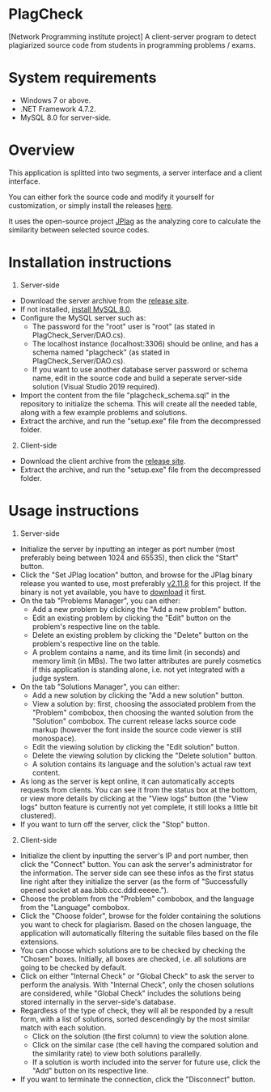 # PlagCheck
[Network Programming institute project] A client-server program to detect plagiarized source code from students in programming problems / exams.

# System requirements
- Windows 7 or above.
- .NET Framework 4.7.2.
- MySQL 8.0 for server-side.

# Overview
This application is splitted into two segments, a server interface and a client interface.

You can either fork the source code and modify it yourself for customization, or simply install the releases [here](https://github.com/NTI-Akikaze/PlagCheck/releases).

It uses the open-source project [JPlag](https://github.com/jplag/jplag) as the analyzing core to calculate the similarity between selected source codes.

# Installation instructions
1. Server-side

- Download the server archive from the [release site](https://github.com/NTI-Akikaze/PlagCheck/releases).
- If not installed, [install MySQL 8.0](https://dev.mysql.com/downloads/windows/installer/8.0.html).
- Configure the MySQL server such as:
  - The password for the "root" user is "root" (as stated in PlagCheck_Server/DAO.cs).
  - The localhost instance (localhost:3306) should be online, and has a schema named "plagcheck" (as stated in PlagCheck_Server/DAO.cs).
  - If you want to use another database server password or schema name, edit in the source code and build a seperate server-side solution (Visual Studio 2019 required).
- Import the content from the file "plagcheck_schema.sql" in the repository to initialize the schema. This will create all the needed table, along with a few example problems and solutions.
- Extract the archive, and run the "setup.exe" file from the decompressed folder.

2. Client-side

- Download the client archive from the [release site](https://github.com/NTI-Akikaze/PlagCheck/releases).
- Extract the archive, and run the "setup.exe" file from the decompressed folder.

# Usage instructions
1. Server-side

- Initialize the server by inputting an integer as port number (most preferably being between 1024 and 65535), then click the "Start" button.
- Click the "Set JPlag location" button, and browse for the JPlag binary release you wanted to use, most preferably [v2.11.8](https://github.com/jplag/jplag/releases/tag/v2.11.8-SNAPSHOT) for this project. If the binary is not yet available, you have to [download](https://github.com/jplag/jplag/releases/tag/v2.11.8-SNAPSHOT) it first.
- On the tab "Problems Manager", you can either:
  - Add a new problem by clicking the "Add a new problem" button.
  - Edit an existing problem by clicking the "Edit" button on the problem's respective line on the table.
  - Delete an existing problem by clicking the "Delete" button on the problem's respective line on the table.
  - A problem contains a name, and its time limit (in seconds) and memory limit (in MBs). The two latter attributes are purely cosmetics if this application is standing alone, i.e. not yet integrated with a judge system.
- On the tab "Solutions Manager", you can either:
  - Add a new solution by clicking the "Add a new solution" button.
  - View a solution by: first, choosing the associated problem from the "Problem" combobox, then choosing the wanted solution from the "Solution" combobox. The current release lacks source code markup (however the font inside the source code viewer is still monospace).
  - Edit the viewing solution by clicking the "Edit solution" button.
  - Delete the viewing solution by clicking the "Delete solution" button.
  - A solution contains its language and the solution's actual raw text content.
- As long as the server is kept online, it can automatically accepts requests from clients. You can see it from the status box at the bottom, or view more details by clicking at the "View logs" button (the "View logs" button feature is currently not yet complete, it still looks a little bit clustered).
- If you want to turn off the server, click the "Stop" button.

2. Client-side

- Initialize the client by inputting the server's IP and port number, then click the "Connect" button. You can ask the server's administrator for the information. The server side can see these infos as the first status line right after they initialize the server (as the form of "Successfully opened socket at aaa.bbb.ccc.ddd:eeeee.").
- Choose the problem from the "Problem" combobox, and the language from the "Language" combobox.
- Click the "Choose folder", browse for the folder containing the solutions you want to check for plagiarism. Based on the chosen language, the application will automatically filtering the suitable files based on the file extensions.
- You can choose which solutions are to be checked by checking the "Chosen" boxes. Initially, all boxes are checked, i.e. all solutions are going to be checked by default.
- Click on either "Internal Check" or "Global Check" to ask the server to perform the analysis. With "Internal Check", only the chosen solutions are considered, while "Global Check" includes the solutions being stored internally in the server-side's database.
- Regardless of the type of check, they will all be responded by a result form, with a list of solutions, sorted descendingly by the most similar match with each solution.
  - Click on the solution (the first column) to view the solution alone.
  - Click on the similar case (the cell having the compared solution and the similarity rate) to view both solutions parallelly.
  - If a solution is worth included into the server for future use, click the "Add" button on its respective line.
- If you want to terminate the connection, click the "Disconnect" button.